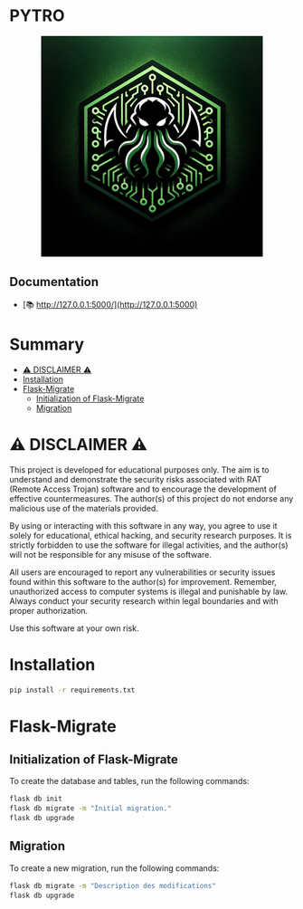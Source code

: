 # PYTRO

<p align="center">
  <img src="logo.png" alt="PYTRO logo"/>
</p>

## Documentation

- [📚 http://127.0.0.1:5000/](http://127.0.0.1:5000)

# Summary
- [⚠️ DISCLAIMER ⚠️](#-disclaimer-)
- [Installation](#installation)
- [Flask-Migrate](#flask-migrate)
  - [Initialization of Flask-Migrate](#initialization-of-flask-migrate)
  - [Migration](#migration)

# ⚠️ DISCLAIMER ⚠️
This project is developed for educational purposes only. The aim is to understand and demonstrate the security risks associated with RAT (Remote Access Trojan) software and to encourage the development of effective countermeasures. The author(s) of this project do not endorse any malicious use of the materials provided.

By using or interacting with this software in any way, you agree to use it solely for educational, ethical hacking, and security research purposes. It is strictly forbidden to use the software for illegal activities, and the author(s) will not be responsible for any misuse of the software.

All users are encouraged to report any vulnerabilities or security issues found within this software to the author(s) for improvement. Remember, unauthorized access to computer systems is illegal and punishable by law. Always conduct your security research within legal boundaries and with proper authorization.

Use this software at your own risk.

# Installation
```bash
pip install -r requirements.txt
```

# Flask-Migrate
## Initialization of Flask-Migrate
To create the database and tables, run the following commands:
```bash
flask db init
flask db migrate -m "Initial migration."
flask db upgrade
```

## Migration
To create a new migration, run the following commands:
```bash
flask db migrate -m "Description des modifications"
flask db upgrade
```



